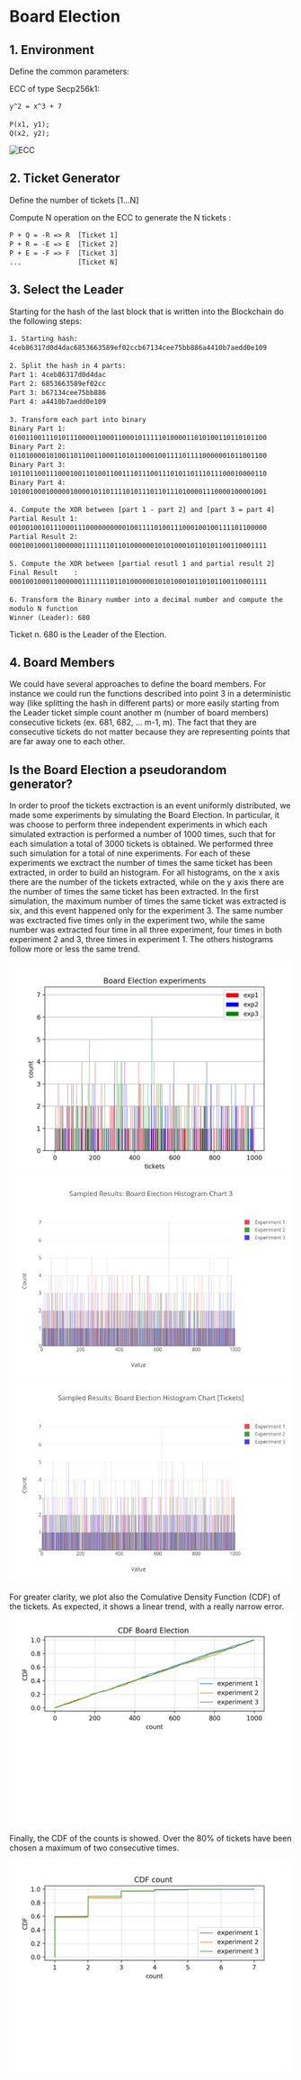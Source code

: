 # Board Election

## 1. Environment

Define the common parameters:

ECC of type Secp256k1:

    y^2 = x^3 + 7
    
    P(x1, y1);
    Q(x2, y2);
    
![ECC](curve.jpg)
    
     
## 2. Ticket Generator
Define the number of tickets [1...N]

Compute N operation on the ECC to generate the N tickets :

    P + Q = -R => R  [Ticket 1]
    P + R = -E => E  [Ticket 2]
    P + E = -F => F  [Ticket 3]
    ...              [Ticket N]

## 3. Select the Leader

Starting for the hash of the last block that is written into the Blockchain do the following steps:

    1. Starting hash: 4ceb86317d0d4dac6853663589ef02ccb67134cee75bb886a4410b7aedd0e109

    2. Split the hash in 4 parts:
    Part 1: 4ceb86317d0d4dac
    Part 2: 6853663589ef02cc
    Part 3: b67134cee75bb886
    Part 4: a4410b7aedd0e109
    
    3. Transform each part into binary
    Binary Part 1:  0100110011101011100001100011000101111101000011010100110110101100
    Binary Part 2:  0110100001010011011001100011010110001001111011110000001011001100
    Binary Part 3:  1011011001110001001101001100111011100111010110111011100010000110
    Binary Part 4:  1010010001000001000010110111101011101101110100001110000100001001
    
    4. Compute the XOR between [part 1 - part 2] and [part 3 = part 4]
    Partial Result 1: 0010010010111000111000000000010011110100111000100100111101100000
    Partial Result 2: 0001001000110000001111111011010000001010100010110101100110001111
   
    5. Compute the XOR between [partial resutl 1 and partial result 2]
    Final Result    : 0001001000110000001111111011010000001010100010110101100110001111
   
    6. Transform the Binary number into a decimal number and compute the modulo N function
    Winner (Leader): 680
    
Ticket n. 680 is the Leader of the Election. 

## 4. Board Members

We could have several approaches to define the board members. For instance we could run the functions described into point 3 in a deterministic way (like splitting the hash in different parts) or more easily starting from the Leader ticket simple count another m (number of board members) consecutive tickets (ex. 681, 682, ... m-1, m).
The fact that they are consecutive tickets do not matter because they are representing points that are far away one to each other.

## Is the Board Election a pseudorandom generator?

In order to proof the tickets exctraction is an event uniformly distributed, we made some experiments by simulating the Board Election. In particular, it was choose to perform three independent experiments in which each simulated extraction is performed a number of 1000 times, such that for each simulation a total of 3000 tickets is obtained. We performed three such simulation for a total of nine experiments. For each of these experiments we exctract the number of times the same ticket has been extracted, in order to build an histogram. For all histograms, on the x axis there are the number of the tickets extracted, while on the y axis there are the number of times the same ticket has been extracted. In the first simulation, the maximum number of times the same ticket was extracted is six, and this event happened only for the experiment 3. The same number was exctracted five times only in the experiment two, while the same number was extracted four time in all three experiment, four times in both experiment 2 and 3, three times in experiment 1. The others histograms follow more or less the same trend.

![board_hist_1](plots/board_hist_1.png)
![plot_from_API_4](plots/plot_from_API_4.png)
![plot_form_API_3](plots/plot_from_API_3.png)

For greater clarity, we plot also the Comulative Density Function (CDF) of the tickets. As expected, it shows a linear trend, with a really narrow error.
![CDF_Board_Election](plots/CDF_Board_Election.png)

Finally, the CDF of the counts is showed. Over the 80% of tickets have been chosen a maximum of two consecutive times. 

![cdf_count](plots/cdf_count.png)


